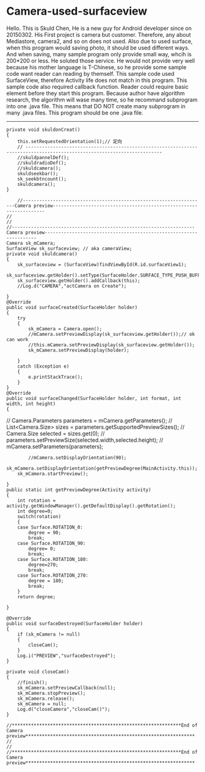 # Camera-used-surfaceview
Hello.
This is Skuld Chen, He is a new guy for Android developer since on 20150302. 
His First project is camera but customer. Therefore, any about Mediastore, camera2, and so on does not used.
Also due to used surface, when this program would saving photo, it should be used different ways.
And when saving, many sample program only provide small way, whcih is 200*200 or less.
He soluted those service. 
He would not provide very well because his mother language is T-Chinese, so he provide some sample code
want reader can reading by themself. 
This sample code used SurfaceView, therefore Activity life does not match in this program.
This sample code also required callback function.
Reader could require basic element before they start this program.
Because author have algorithm research, the algorithm will wase many time, so he recommand subprogram into one .java file. 
This means that DO NOT create many subprogram in many .java files. 
This program should be one .java file.


----------------------------------------------------------------------------------------------------------------------------

	private void skuldonCreat()
	{
		this.setRequestedOrientation(1);// 定向
		// ------------------------------------------------------------------------------------------------------------------------
		//skuldpannelDef();
        //skuldradioDef();                
        //skuldcamera();        
        skuldseekbar();
        sk_seekbtncount();
        skuldcamera(); 
	}
	
	    //-------------------------------------------------------------------Camera preview-------------------------------------------------------------------
    //
    //
    //-------------------------------------------------------------------Camera preview-------------------------------------------------------------------
    Camera sk_mCamera;
    SurfaceView sk_surfaceview; // aka cameraView;
	private void skuldcamera()
	{
		sk_surfaceview = (SurfaceView)findViewById(R.id.surfaceView1);
		sk_surfaceview.getHolder().setType(SurfaceHolder.SURFACE_TYPE_PUSH_BUFFERS);
		sk_surfaceview.getHolder().addCallback(this);
	    //Log.d("CAMERA","actCamera on Create");
    
	}
	@Override
	public void surfaceCreated(SurfaceHolder holder)
	{ 		    		
		try
		{
			sk_mCamera = Camera.open();
		    //mCamera.setPreviewDisplay(sk_surfaceview.getHolder());// ok can work			
		    //this.mCamera.setPreviewDisplay(sk_surfaceview.getHolder());
			sk_mCamera.setPreviewDisplay(holder);
			
		}
    	catch (Exception e)
    	{
    	    e.printStackTrace();
    	}	    	
	}
    @Override
    public void surfaceChanged(SurfaceHolder holder, int format, int width, int height)
    {
//	        Camera.Parameters parameters = mCamera.getParameters();
//	        List<Camera.Size> sizes = parameters.getSupportedPreviewSizes();
//	        Camera.Size selected = sizes.get(0);
//	        parameters.setPreviewSize(selected.width,selected.height);
//	        mCamera.setParameters(parameters);

	        //mCamera.setDisplayOrientation(90); 
    	sk_mCamera.setDisplayOrientation(getPreviewDegree(MainActivity.this));	        
    	sk_mCamera.startPreview();
	    
	}
    public static int getPreviewDegree(Activity activity)
    {
    	int rotation = activity.getWindowManager().getDefaultDisplay().getRotation();
    	int degree=0;
    	switch(rotation)
    	{
    	case Surface.ROTATION_0:
    		degree = 90;
    		break;
    	case Surface.ROTATION_90:
    		degree= 0;
    		break;
	    case Surface.ROTATION_180:
	        degree=270;
	    	break;
	    case Surface.ROTATION_270:
	        degree = 180;
	        break;
	    }
	    return degree;
	    
	}
	
    @Override
	public void surfaceDestroyed(SurfaceHolder holder) 
	{
    	if (sk_mCamera != null)    		
    	{
    		closeCam();
    	}
    	Log.i("PREVIEW","surfaceDestroyed");
    }
	    
	private void closeCam()
	{	
	    //finish();
		sk_mCamera.setPreviewCallback(null);
		sk_mCamera.stopPreview();
		sk_mCamera.release();
		sk_mCamera = null;	       
	    Log.d("closeCamera","closeCam()");
	}
       
    //**************************************************************End of Camera preview**************************************************************
	//
    //
    //**************************************************************End of Camera preview**************************************************************
 
